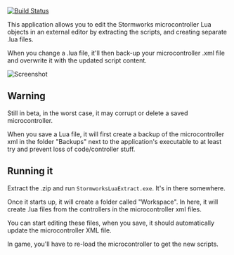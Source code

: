 [![Build Status](https://travis-ci.com/Rene-Sackers/StormworksLuaExtract.svg?branch=master)](https://travis-ci.com/Rene-Sackers/StormworksLuaExtract)

This application allows you to edit the Stormworks microcontroller Lua objects in an external editor by extracting the scripts, and creating separate .lua files.

When you change a .lua file, it'll then back-up your microcontroller .xml file and overwrite it with the updated script content.

![Screenshot](https://i.imgur.com/UrL2lY3.gif)

## Warning
Still in beta, in the worst case, it may corrupt or delete a saved microcontroller.

When you save a Lua file, it will first create a backup of the microcontroller xml in the folder "Backups" next to the application's executable to at least try and prevent loss of code/controller stuff.

## Running it
Extract the .zip and run `StormworksLuaExtract.exe`. It's in there somewhere.

Once it starts up, it will create a folder called "Workspace". In here, it will create .lua files from the controllers in the microcontroller xml files.

You can start editing these files, when you save, it should automatically update the microcontroller XML file.

In game, you'll have to re-load the microcontroller to get the new scripts.